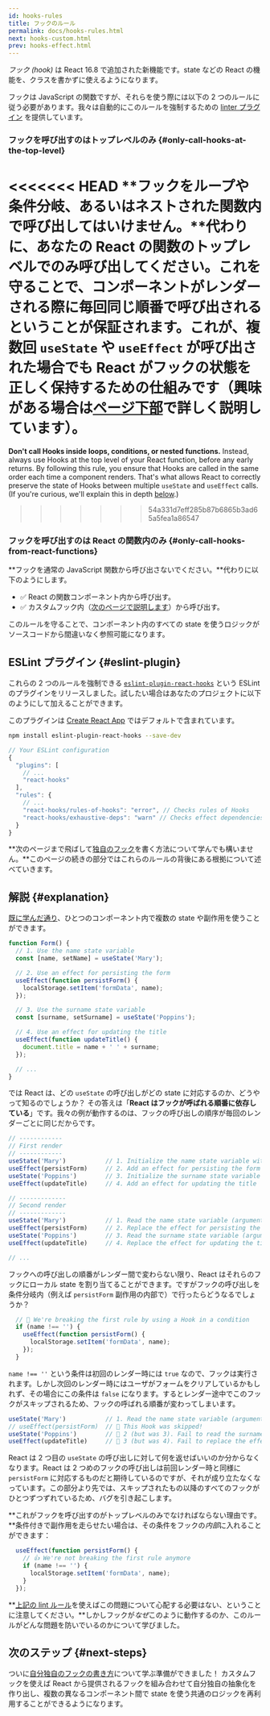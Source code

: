 ```yaml
---
id: hooks-rules
title: フックのルール
permalink: docs/hooks-rules.html
next: hooks-custom.html
prev: hooks-effect.html
---
```


*フック (hook)* は React 16.8 で追加された新機能です。state などの React の機能を、クラスを書かずに使えるようになります。

フックは JavaScript の関数ですが、それらを使う際には以下の 2 つのルールに従う必要があります。我々は自動的にこのルールを強制するための [linter プラグイン](https://www.npmjs.com/package/eslint-plugin-react-hooks) を提供しています。

### フックを呼び出すのはトップレベルのみ {#only-call-hooks-at-the-top-level}

<<<<<<< HEAD
**フックをループや条件分岐、あるいはネストされた関数内で呼び出してはいけません。**代わりに、あなたの React の関数のトップレベルでのみ呼び出してください。これを守ることで、コンポーネントがレンダーされる際に毎回同じ順番で呼び出されるということが保証されます。これが、複数回 `useState` や `useEffect` が呼び出された場合でも React がフックの状態を正しく保持するための仕組みです（興味がある場合は[ページ下部](#explanation)で詳しく説明しています）。
=======
**Don't call Hooks inside loops, conditions, or nested functions.** Instead, always use Hooks at the top level of your React function, before any early returns. By following this rule, you ensure that Hooks are called in the same order each time a component renders. That's what allows React to correctly preserve the state of Hooks between multiple `useState` and `useEffect` calls. (If you're curious, we'll explain this in depth [below](#explanation).)
>>>>>>> 54a331d7eff285b87b6865b3ad65a5fea1a86547

### フックを呼び出すのは React の関数内のみ {#only-call-hooks-from-react-functions}

**フックを通常の JavaScript 関数から呼び出さないでください。**代わりに以下のようにします。

- ✅ React の関数コンポーネント内から呼び出す。
- ✅ カスタムフック内（[次のページで説明します](/docs/hooks-custom.html)）から呼び出す。

このルールを守ることで、コンポーネント内のすべての state を使うロジックがソースコードから間違いなく参照可能になります。

## ESLint プラグイン {#eslint-plugin}

これらの 2 つのルールを強制できる [`eslint-plugin-react-hooks`](https://www.npmjs.com/package/eslint-plugin-react-hooks) という ESLint のプラグインをリリースしました。試したい場合はあなたのプロジェクトに以下のようにして加えることができます。

このプラグインは [Create React App](/docs/create-a-new-react-app.html#create-react-app) ではデフォルトで含まれています。

```bash
npm install eslint-plugin-react-hooks --save-dev
```

```js
// Your ESLint configuration
{
  "plugins": [
    // ...
    "react-hooks"
  ],
  "rules": {
    // ...
    "react-hooks/rules-of-hooks": "error", // Checks rules of Hooks
    "react-hooks/exhaustive-deps": "warn" // Checks effect dependencies
  }
}
```

**次のページまで飛ばして[独自のフック](/docs/hooks-custom.html)を書く方法について学んでも構いません。**このページの続きの部分ではこれらのルールの背後にある根拠について述べていきます。

## 解説 {#explanation}

[既に学んだ通り](/docs/hooks-state.html#tip-using-multiple-state-variables)、ひとつのコンポーネント内で複数の state や副作用を使うことができます。

```js
function Form() {
  // 1. Use the name state variable
  const [name, setName] = useState('Mary');

  // 2. Use an effect for persisting the form
  useEffect(function persistForm() {
    localStorage.setItem('formData', name);
  });

  // 3. Use the surname state variable
  const [surname, setSurname] = useState('Poppins');

  // 4. Use an effect for updating the title
  useEffect(function updateTitle() {
    document.title = name + ' ' + surname;
  });

  // ...
}
```

では React は、どの `useState` の呼び出しがどの state に対応するのか、どうやって知るのでしょうか？ その答えは「**React はフックが呼ばれる順番に依存している**」です。我々の例が動作するのは、フックの呼び出しの順序が毎回のレンダーごとに同じだからです。

```js
// ------------
// First render
// ------------
useState('Mary')           // 1. Initialize the name state variable with 'Mary'
useEffect(persistForm)     // 2. Add an effect for persisting the form
useState('Poppins')        // 3. Initialize the surname state variable with 'Poppins'
useEffect(updateTitle)     // 4. Add an effect for updating the title

// -------------
// Second render
// -------------
useState('Mary')           // 1. Read the name state variable (argument is ignored)
useEffect(persistForm)     // 2. Replace the effect for persisting the form
useState('Poppins')        // 3. Read the surname state variable (argument is ignored)
useEffect(updateTitle)     // 4. Replace the effect for updating the title

// ...
```

フックへの呼び出しの順番がレンダー間で変わらない限り、React はそれらのフックにローカル state を割り当てることができます。ですがフックの呼び出しを条件分岐内（例えば `persistForm` 副作用の内部で）で行ったらどうなるでしょうか？

```js
  // 🔴 We're breaking the first rule by using a Hook in a condition
  if (name !== '') {
    useEffect(function persistForm() {
      localStorage.setItem('formData', name);
    });
  }
```

`name !== ''` という条件は初回のレンダー時には `true` なので、フックは実行されます。しかし次回のレンダー時にはユーザがフォームをクリアしているかもしれず、その場合にこの条件は `false` になります。するとレンダー途中でこのフックがスキップされるため、フックの呼ばれる順番が変わってしまいます。

```js
useState('Mary')           // 1. Read the name state variable (argument is ignored)
// useEffect(persistForm)  // 🔴 This Hook was skipped!
useState('Poppins')        // 🔴 2 (but was 3). Fail to read the surname state variable
useEffect(updateTitle)     // 🔴 3 (but was 4). Fail to replace the effect
```

React は 2 つ目の `useState` の呼び出しに対して何を返せばいいのか分からなくなります。React は 2 つめのフックの呼び出しは前回レンダー時と同様に `persistForm` に対応するものだと期待しているのですが、それが成り立たなくなっています。この部分より先では、スキップされたもの以降のすべてのフックがひとつずつずれているため、バグを引き起こします。

**これがフックを呼び出すのがトップレベルのみでなければならない理由です。**条件付きで副作用を走らせたい場合は、その条件をフックの*内部*に入れることができます：

```js
  useEffect(function persistForm() {
    // 👍 We're not breaking the first rule anymore
    if (name !== '') {
      localStorage.setItem('formData', name);
    }
  });
```

**[上記の lint ルール](https://www.npmjs.com/package/eslint-plugin-react-hooks)を使えばこの問題について心配する必要はない、ということに注意してください。**しかしフックが*なぜ*このように動作するのか、このルールがどんな問題を防いでいるのかについて学びました。

## 次のステップ {#next-steps}

ついに[自分独自のフックの書き方](/docs/hooks-custom.html)について学ぶ準備ができました！ カスタムフックを使えば React から提供されるフックを組み合わせて自分独自の抽象化を作り出し、複数の異なるコンポーネント間で state を使う共通のロジックを再利用することができるようになります。
